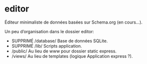 # editor

Éditeur minimaliste de données basées sur Schema.org (en cours...).

Un peu d’organisation dans le dossier editor:

 - SUPPRIMÉ /database/ Base de données SQLite.
 - SUPPRIMÉ /lib/ Scripts application.
 - /public/ Au lieu de www pour dossier static express.
 - /views/ Au lieu de templates (logique Application express ?).
